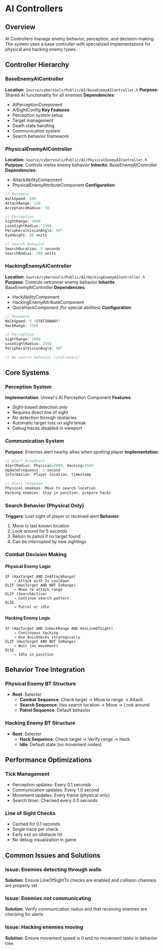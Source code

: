 # AI Controllers

## Overview
AI Controllers manage enemy behavior, perception, and decision-making. The system uses a base controller with specialized implementations for physical and hacking enemy types.

## Controller Hierarchy

### BaseEnemyAIController
**Location**: `Source/cybersouls/Public/AI/BaseEnemyAIController.h`
**Purpose**: Shared AI functionality for all enemies
**Dependencies**:
- AIPerceptionComponent
- AISightConfig
**Key Features**:
- Perception system setup
- Target management
- Death state handling
- Communication system
- Search behavior framework

### PhysicalEnemyAIController
**Location**: `Source/cybersouls/Public/AI/PhysicalEnemyAIController.h`
**Purpose**: Controls melee enemy behavior
**Inherits**: BaseEnemyAIController
**Dependencies**:
- AttackAbilityComponent
- PhysicalEnemyAttributeComponent
**Configuration**:
```cpp
// Movement
WalkSpeed: 600
AttackRange: 150
AcceptanceRadius: 50

// Perception
SightRange: 2000
LoseSightRadius: 2500
PeripheralVisionAngle: 90°
EyeHeight: 80 units

// Search Behavior
SearchDuration: 5 seconds
SearchRadius: 500 units
```

### HackingEnemyAIController
**Location**: `Source/cybersouls/Public/AI/HackingEnemyAIController.h`
**Purpose**: Controls netrunner enemy behavior
**Inherits**: BaseEnemyAIController
**Dependencies**:
- HackAbilityComponent
- HackingEnemyAttributeComponent
- QuickHackComponent (for special abilities)
**Configuration**:
```cpp
// Movement
WalkSpeed: 0 (STATIONARY)
HackRange: 1500

// Perception
SightRange: 2000
LoseSightRadius: 2500
PeripheralVisionAngle: 90°

// No search behavior (stationary)
```

## Core Systems

### Perception System
**Implementation**: Unreal's AI Perception Component
**Features**:
- Sight-based detection only
- Requires direct line of sight
- No detection through obstacles
- Automatic target loss on sight break
- Debug traces disabled in viewport

### Communication System
**Purpose**: Enemies alert nearby allies when spotting player
**Implementation**:
```cpp
// Alert broadcast
AlertRadius: Physical=2000, Hacking=2500
UpdateFrequency: 1 second
Information: Player location, timestamp

// Alert response
Physical enemies: Move to search location
Hacking enemies: Stay in position, prepare hacks
```

### Search Behavior (Physical Only)
**Triggers**: Lost sight of player or received alert
**Behavior**:
1. Move to last known location
2. Look around for 5 seconds
3. Return to patrol if no target found
4. Can be interrupted by new sightings

### Combat Decision Making

#### Physical Enemy Logic
```
IF (HasTarget AND InAttackRange)
    → Attack with 2s cooldown
ELIF (HasTarget AND NOT InRange)
    → Move to attack range
ELIF (SearchActive)
    → Continue search pattern
ELSE
    → Patrol or idle
```

#### Hacking Enemy Logic
```
IF (HasTarget AND InHackRange AND HasLineOfSight)
    → Continuous hacking
    → Use QuickHacks strategically
ELIF (HasTarget AND NOT InRange)
    → Wait (no movement)
ELSE
    → Idle in position
```

## Behavior Tree Integration

### Physical Enemy BT Structure
- **Root**: Selector
  - **Combat Sequence**: Check target → Move to range → Attack
  - **Search Sequence**: Has search location → Move → Look around
  - **Patrol Sequence**: Default behavior

### Hacking Enemy BT Structure
- **Root**: Selector
  - **Hack Sequence**: Check target → Verify range → Hack
  - **Idle**: Default state (no movement nodes)

## Performance Optimizations

### Tick Management
- Perception updates: Every 0.1 seconds
- Communication updates: Every 1.0 second
- Movement updates: Every frame (physical only)
- Search timer: Checked every 0.5 seconds

### Line of Sight Checks
- Cached for 0.1 seconds
- Single trace per check
- Early exit on obstacle hit
- No debug visualization in game

## Common Issues and Solutions

### Issue: Enemies detecting through walls
**Solution**: Ensure LineOfSightTo checks are enabled and collision channels are properly set

### Issue: Enemies not communicating
**Solution**: Verify communication radius and that receiving enemies are checking for alerts

### Issue: Hacking enemies moving
**Solution**: Ensure movement speed is 0 and no movement tasks in behavior tree